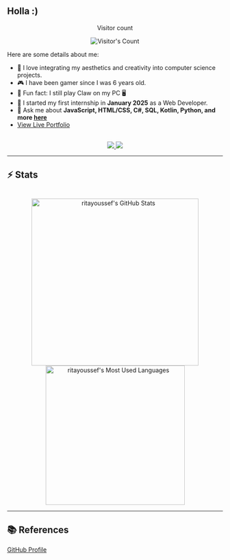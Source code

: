## Holla :)



<div align="center"> 
  <p>Visitor count</p>
  <img src="https://profile-counter.glitch.me/ritayoussef/count.svg" alt="Visitor's Count" />
</div>


Here are some details about me:

- 📝 I love integrating my aesthetics and creativity into computer science projects.
- 🎮 I have been gamer since I was 6 years old.
- 🎡 Fun fact: I still play Claw on my PC 🖥️
- 🚀 I started my first internship in **January 2025** as a Web Developer.
- 💬 Ask me about **JavaScript, HTML/CSS, C#, SQL, Kotlin, Python, and more [here](https://github.com/ritayoussef/ritayoussef/issues)**
- [View Live Portfolio](https://ritayoussef.github.io/)


<br>

<div align="center">
  <a href="youssef.rita14@gmail.com">
    <img src="https://img.shields.io/badge/Gmail-333333?style=for-the-badge&logo=gmail&logoColor=red" />
  </a>
  <a href="https://www.linkedin.com/in/rita-youssef-759965223/" target="_blank">
    <img src="https://img.shields.io/badge/LinkedIn-0077B5?style=for-the-badge&logo=linkedin&logoColor=white" target="_blank" />
  </a>
</div>

<hr>

## ⚡️ Stats

<br>

<div align=center>
  <img width=390 src="https://github-readme-stats.vercel.app/api?username=ritayoussef&theme=transparent&count_private=true&show_icons=true&rank_icon=github&locale=en" alt="ritayoussef's GitHub Stats" />
 
  <img width=325 src="https://github-readme-stats.vercel.app/api/top-langs?username=ritayoussef&theme=transparent&layout=donut&hide=css&langs_count=8&border_radius=10&show_icons=true&locale=en" alt="ritayoussef's Most Used Languages" />
</div>

<hr>


## 📚 References

[GitHub Profile](https://medium.com/@chijiokeokorji/from-meh-to-marvelous-the-ultimate-guide-to-crafting-a-killer-github-profile-8dd3f6c6d602)
